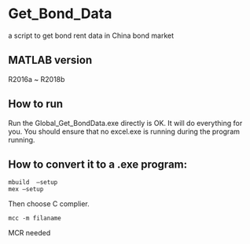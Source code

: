 # Get_Bond_Data
a script to get bond rent data in China bond market

## MATLAB version
R2016a ~ R2018b

## How to run
Run the Global_Get_BondData.exe directly is OK. It will do everything for you. You should ensure that no excel.exe is running during the program running.

## How to convert it to a .exe program:
```
mbuild  –setup
mex –setup
```
Then choose C complier.
```
mcc -m filaname
```

MCR needed

